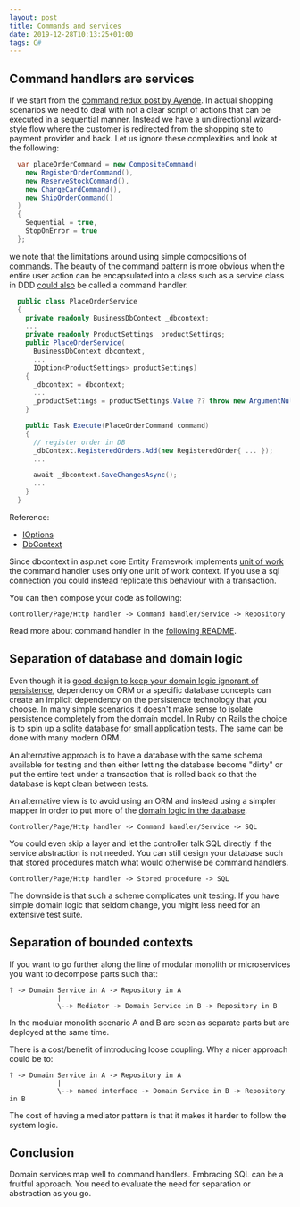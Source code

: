 ```yaml
---
layout: post
title: Commands and services
date: 2019-12-28T10:13:25+01:00
tags: C#
---
```


## Command handlers are services

If we start from the [command redux post by Ayende](https://ayende.com/blog/159969/design-patterns-in-the-test-of-time-command-redux). In actual shopping scenarios we need to deal with not a clear script of actions that can be executed in a sequential manner. Instead we have a unidirectional wizard-style flow where the customer is redirected from the shopping site to payment provider and back. Let us ignore these complexities and look at the following:

``` C#
  var placeOrderCommand = new CompositeCommand(
    new RegisterOrderCommand(),
    new ReserveStockCommand(),
    new ChargeCardCommand(),
    new ShipOrderCommand()
  )
  {
    Sequential = true,
    StopOnError = true
  };
```

we note that the limitations around using simple compositions of [commands](https://ayende.com/blog/159873/design-patterns-in-the-test-of-time-command). The beauty of the command pattern is more obvious when the entire user action can be encapsulated into a class such as a service class in DDD [could also](http://gorodinski.com/blog/2012/04/14/services-in-domain-driven-design-ddd/) be called a command handler.


``` C#
  public class PlaceOrderService
  {
    private readonly BusinessDbContext _dbcontext;
    ...
    private readonly ProductSettings _productSettings;
    public PlaceOrderService(
      BusinessDbContext dbcontext,
      ...
      IOption<ProductSettings> productSettings)
    {
      _dbcontext = dbcontext;
      ...
      _productSettings = productSettings.Value ?? throw new ArgumentNullException(nameof(productSettings));
    }

    public Task Execute(PlaceOrderCommand command)
    {
      // register order in DB
      _dbContext.RegisteredOrders.Add(new RegisteredOrder{ ... });
      ...

      await _dbcontext.SaveChangesAsync();
      ...
    }
  }
```

Reference:

- [IOptions](https://docs.microsoft.com/en-us/dotnet/api/microsoft.extensions.options.ioptions-1?view=dotnet-plat-ext-3.1)
- [DbContext](https://docs.microsoft.com/en-us/ef/core/index)

Since dbcontext in asp.net core Entity Framework implements [unit of work](https://www.martinfowler.com/eaaCatalog/unitOfWork.html) the command handler uses only one unit of work context. If you use a sql connection you could instead replicate this behaviour with a transaction.


You can then compose your code as following:

```
Controller/Page/Http handler -> Command handler/Service -> Repository
```

Read more about command handler in the [following README](https://github.com/wallymathieu/entity-framework-studies/tree/2583db455d37ff93230b1a181379ca09ac71b101/src/Web/Commands).

## Separation of database and domain logic

Even though it is [good design to keep your domain logic ignorant of persistence](https://docs.microsoft.com/en-us/dotnet/architecture/microservices/microservice-ddd-cqrs-patterns/ddd-oriented-microservice), dependency on ORM or a specific database concepts can create an implicit dependency on the persistence technology that you choose. In many simple scenarios it doesn't make sense to isolate persistence completely from the domain model. In Ruby on Rails the choice is to spin up a [sqlite database for small application tests](https://dhh.dk/2014/test-induced-design-damage.html). The same can be done with many modern ORM.

An alternative approach is to have a database with the same schema available for testing and then either letting the database become "dirty" or put the entire test under a transaction that is rolled back so that the database is kept clean between tests.

An alternative view is to avoid using an ORM and instead using a simpler mapper in order to put more of the [domain logic in the database](https://rob.conery.io/2015/02/23/embracing-sql-in-postgres/).

```
Controller/Page/Http handler -> Command handler/Service -> SQL
```

You could even skip a layer and let the controller talk SQL directly if the service abstraction is not needed. You can still design your database such that stored procedures match what would otherwise be command handlers.

```
Controller/Page/Http handler -> Stored procedure -> SQL
```

The downside is that such a scheme complicates unit testing. If you have simple domain logic that seldom change, you might less need for an extensive test suite.

## Separation of bounded contexts

If you want to go further along the line of modular monolith or microservices you want to decompose parts such that:

```
? -> Domain Service in A -> Repository in A
            |
            \--> Mediator -> Domain Service in B -> Repository in B
```

In the modular monolith scenario A and B are seen as separate parts but are deployed at the same time.

There is a cost/benefit of introducing loose coupling. Why a nicer approach could be to:

```
? -> Domain Service in A -> Repository in A
            |
            \--> named interface -> Domain Service in B -> Repository in B
```

The cost of having a mediator pattern is that it makes it harder to follow the system logic.

## Conclusion

Domain services map well to command handlers. Embracing SQL can be a fruitful approach. You need to evaluate the need for separation or abstraction as you go.
